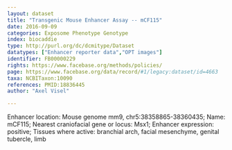 ```yaml
---
layout: dataset  
title: "Transgenic Mouse Enhancer Assay -- mCF115"  
date: 2016-09-09  
categories: Exposome Phenotype Genotype  
index: biocaddie  
type: http://purl.org/dc/dcmitype/Dataset  
datatypes: ["Enhancer reporter data","OPT images"]  
identifier: FB00000229  
rights: https://www.facebase.org/methods/policies/  
page: https://www.facebase.org/data/record/#1/legacy:dataset/id=4663  
taxa: NCBITaxon:10090  
references: PMID:18836445  
author: "Axel Visel"  

---
```

 Enhancer location: Mouse genome mm9, chr5:38358865-38360435; Name: mCF115; Nearest craniofacial gene or locus: Msx1; Enhancer expression: positive; Tissues where active: branchial arch, facial mesenchyme, genital tubercle, limb   

